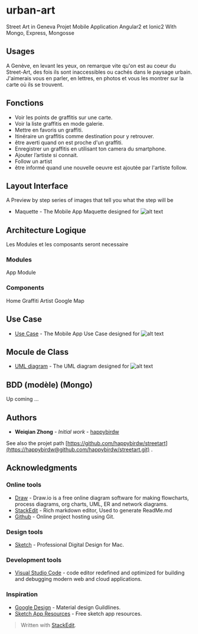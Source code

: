 # urban-art

Street Art in Geneva
Projet Mobile Application Angular2 et Ionic2 With Mongo, Express, Mongosse

## Usages

A Genève, en levant les yeux, on remarque vite qu'on est au coeur du Street-Art, des fois ils sont inaccessibles ou cachés dans le paysage urbain. J'aimerais vous en parler, en lettres, en photos et vous les montrer sur la carte où ils se trouvent.

## Fonctions

* Voir les points de graffitis sur une carte.
* Voir la liste graffitis en mode galerie.
* Mettre en favoris un graffiti.
* Itinéraire un graffitis comme destination pour y retrouver.
* être averti quand on est proche d'un graffiti.
* Enregistrer un graffitis en utilisant ton camera du smartphone.
* Ajouter l’artiste si connait.
* Follow un artist 
* être informé quand une nouvelle oeuvre est ajoutée par l'artiste follow.

## Layout Interface

A Preview by step series of images that tell you what the step will be

* Maquette - The Mobile App Maquette designed for
![alt text](https://github.com/happybirdw/urban-art-ionic/blob/master/src/assets/images/diagrams/maquette-streetart.png "Maquette Street Art")

## Architecture Logique

Les Modules et les composants seront necessaire

### Modules

App Module

### Components

Home
Graffiti
Artist
Google Map

## Use Case

* [Use Case](https://www.draw.io/#Dusecase-streetart.html) - The Mobile App Use Case designed for
![alt text](https://github.com/happybirdw/urban-art-ionic/blob/master/src/assets/images/diagrams/usecase-streetart.png "Use Case Street Art")

## Mocule de Class

* [UML diagram](https://www.draw.io/#Duml-streetart.html) - The UML diagram designed for
![alt text](https://github.com/happybirdw/urban-art-ionic/blob/master/src/assets/images/diagrams/diagramClass-streetart.png "Diagram Class Street Art")

## BDD (modèle) (Mongo)

Up coming ...

## Authors

* **Weiqian Zhong** - *Initial work* - [happybirdw](https://happybirdw@github.com/happybirdw/streetart.git)

See also the projet path [https://github.com/happybirdw/streetart](https://happybirdw@github.com/happybirdw/streetart.git) .


## Acknowledgments

### Online tools

* [Draw](https://www.draw.io) - Draw.io is a free online diagram software for making flowcharts, process diagrams, org charts, UML, ER and network diagrams.
* [StackEdit](https://stackedit.io/) - Rich markdown editor, Used to generate ReadMe.md
* [Github](https://github.com/happybirdw/streetart) - Online project hosting using Git.

### Design tools

* [Sketch](https://www.sketchapp.com) - Professional Digital Design for Mac.

### Development tools

* [Visual Studio Code](https://code.visualstudio.com/) - code editor redefined and optimized for building and debugging modern web and cloud applications.

### Inspiration

* [Google Design](https://design.google.com) - Material design Guildlines.
* [Sketch App Resources](https://www.sketchappsources.com/) - Free sketch app resources.


> Written with [StackEdit](https://stackedit.io/).
